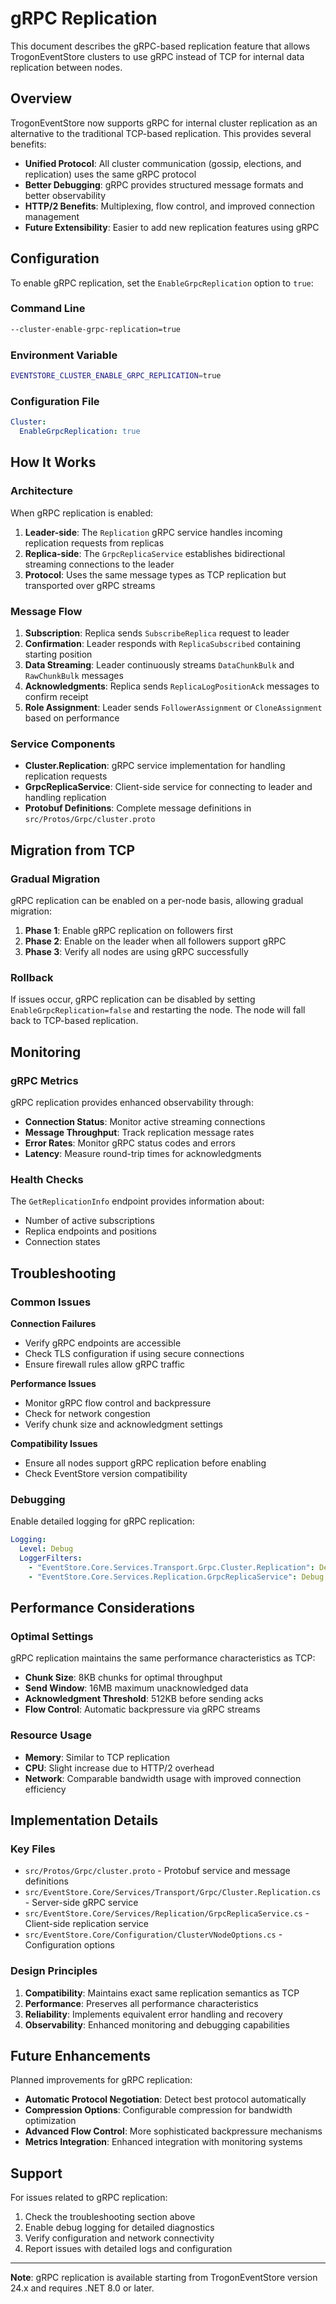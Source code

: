 # gRPC Replication

This document describes the gRPC-based replication feature that allows TrogonEventStore clusters to use gRPC instead of TCP for internal data replication between nodes.

## Overview

TrogonEventStore now supports gRPC for internal cluster replication as an alternative to the traditional TCP-based replication. This provides several benefits:

- **Unified Protocol**: All cluster communication (gossip, elections, and replication) uses the same gRPC protocol
- **Better Debugging**: gRPC provides structured message formats and better observability
- **HTTP/2 Benefits**: Multiplexing, flow control, and improved connection management
- **Future Extensibility**: Easier to add new replication features using gRPC

## Configuration

To enable gRPC replication, set the `EnableGrpcReplication` option to `true`:

### Command Line
```bash
--cluster-enable-grpc-replication=true
```

### Environment Variable
```bash
EVENTSTORE_CLUSTER_ENABLE_GRPC_REPLICATION=true
```

### Configuration File
```yaml
Cluster:
  EnableGrpcReplication: true
```

## How It Works

### Architecture

When gRPC replication is enabled:

1. **Leader-side**: The `Replication` gRPC service handles incoming replication requests from replicas
2. **Replica-side**: The `GrpcReplicaService` establishes bidirectional streaming connections to the leader
3. **Protocol**: Uses the same message types as TCP replication but transported over gRPC streams

### Message Flow

1. **Subscription**: Replica sends `SubscribeReplica` request to leader
2. **Confirmation**: Leader responds with `ReplicaSubscribed` containing starting position
3. **Data Streaming**: Leader continuously streams `DataChunkBulk` and `RawChunkBulk` messages
4. **Acknowledgments**: Replica sends `ReplicaLogPositionAck` messages to confirm receipt
5. **Role Assignment**: Leader sends `FollowerAssignment` or `CloneAssignment` based on performance

### Service Components

- **Cluster.Replication**: gRPC service implementation for handling replication requests
- **GrpcReplicaService**: Client-side service for connecting to leader and handling replication
- **Protobuf Definitions**: Complete message definitions in `src/Protos/Grpc/cluster.proto`

## Migration from TCP

### Gradual Migration

gRPC replication can be enabled on a per-node basis, allowing gradual migration:

1. **Phase 1**: Enable gRPC replication on followers first
2. **Phase 2**: Enable on the leader when all followers support gRPC
3. **Phase 3**: Verify all nodes are using gRPC successfully

### Rollback

If issues occur, gRPC replication can be disabled by setting `EnableGrpcReplication=false` and restarting the node. The node will fall back to TCP-based replication.

## Monitoring

### gRPC Metrics

gRPC replication provides enhanced observability through:

- **Connection Status**: Monitor active streaming connections
- **Message Throughput**: Track replication message rates
- **Error Rates**: Monitor gRPC status codes and errors
- **Latency**: Measure round-trip times for acknowledgments

### Health Checks

The `GetReplicationInfo` endpoint provides information about:
- Number of active subscriptions
- Replica endpoints and positions
- Connection states

## Troubleshooting

### Common Issues

**Connection Failures**
- Verify gRPC endpoints are accessible
- Check TLS configuration if using secure connections
- Ensure firewall rules allow gRPC traffic

**Performance Issues**
- Monitor gRPC flow control and backpressure
- Check for network congestion
- Verify chunk size and acknowledgment settings

**Compatibility Issues**
- Ensure all nodes support gRPC replication before enabling
- Check EventStore version compatibility

### Debugging

Enable detailed logging for gRPC replication:

```yaml
Logging:
  Level: Debug
  LoggerFilters:
    - "EventStore.Core.Services.Transport.Grpc.Cluster.Replication": Debug
    - "EventStore.Core.Services.Replication.GrpcReplicaService": Debug
```

## Performance Considerations

### Optimal Settings

gRPC replication maintains the same performance characteristics as TCP:

- **Chunk Size**: 8KB chunks for optimal throughput
- **Send Window**: 16MB maximum unacknowledged data
- **Acknowledgment Threshold**: 512KB before sending acks
- **Flow Control**: Automatic backpressure via gRPC streams

### Resource Usage

- **Memory**: Similar to TCP replication
- **CPU**: Slight increase due to HTTP/2 overhead
- **Network**: Comparable bandwidth usage with improved connection efficiency

## Implementation Details

### Key Files

- `src/Protos/Grpc/cluster.proto` - Protobuf service and message definitions
- `src/EventStore.Core/Services/Transport/Grpc/Cluster.Replication.cs` - Server-side gRPC service
- `src/EventStore.Core/Services/Replication/GrpcReplicaService.cs` - Client-side replication service
- `src/EventStore.Core/Configuration/ClusterVNodeOptions.cs` - Configuration options

### Design Principles

1. **Compatibility**: Maintains exact same replication semantics as TCP
2. **Performance**: Preserves all performance characteristics
3. **Reliability**: Implements equivalent error handling and recovery
4. **Observability**: Enhanced monitoring and debugging capabilities

## Future Enhancements

Planned improvements for gRPC replication:

- **Automatic Protocol Negotiation**: Detect best protocol automatically
- **Compression Options**: Configurable compression for bandwidth optimization
- **Advanced Flow Control**: More sophisticated backpressure mechanisms
- **Metrics Integration**: Enhanced integration with monitoring systems

## Support

For issues related to gRPC replication:

1. Check the troubleshooting section above
2. Enable debug logging for detailed diagnostics
3. Verify configuration and network connectivity
4. Report issues with detailed logs and configuration

---

**Note**: gRPC replication is available starting from TrogonEventStore version 24.x and requires .NET 8.0 or later.